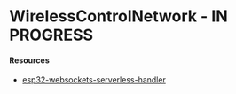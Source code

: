 # WirelessControlNetwork - IN PROGRESS


#### Resources

* [esp32-websockets-serverless-handler](https://github.com/ttarnowski/esp32-websockets-serverless-handler)